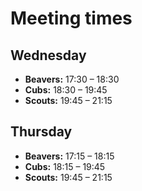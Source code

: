 # Meeting times

## Wednesday

* **Beavers:** 17:30 – 18:30
* **Cubs:** 18:30 – 19:45
* **Scouts:** 19:45 – 21:15
          
## Thursday

* **Beavers:** 17:15 – 18:15
* **Cubs:** 18:15 – 19:45
* **Scouts:** 19:45 – 21:15

